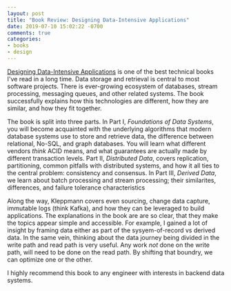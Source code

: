 ```yaml
---
layout: post
title: "Book Review: Designing Data-Intensive Applications"
date: 2019-07-10 15:02:22 -0700
comments: true
categories:
- books
- design
---
```


[Designing Data-Intensive Applications][book] is one of the best technical books I've read in a long time. Data storage and retrieval is central to most software projects. There is ever-growing ecosystem of databases, stream processing, messaging queues, and other related systems. The book successfully explains how this technologies are different, how they are similar, and how they fit together.

The book is split into three parts. In Part I, _Foundations of Data Systems_, you will become acquainted with the underlying algorithms that modern database systems use to store and retrieve data, the difference between relational, No-SQL, and graph databases. You will learn what different vendors *think* ACID means, and what guarantees are actually made by different transaction levels. Part II, _Distributed Data_, covers replication, partitioning, common pitfalls with distributed systems, and how it all ties to the central problem: consistency and consensus. In Part III, _Derived Data_, we learn about batch processing and stream processing; their similarites, differences, and failure tolerance characteristics


Along the way, Kleppmann covers even sourcing, change data capture, immutable logs (think Kafka), and how they can be leveraged to build applications. The explanations in the book are are so clear, that they make the topics appear simple and accessible. For example, I gained a lot of insight by framing data either as part of the sysyem-of-record vs derived data. In the same vein, thinking about the data journey being divided in the write path and read path is very useful. Any work *not* done on the write path, will need to be done on the read path. By shifting that boundry, we can optimize one or the other.

I highly recommend this book to any engineer with interests in backend data systems.

[book]: http://dataintensive.net/
